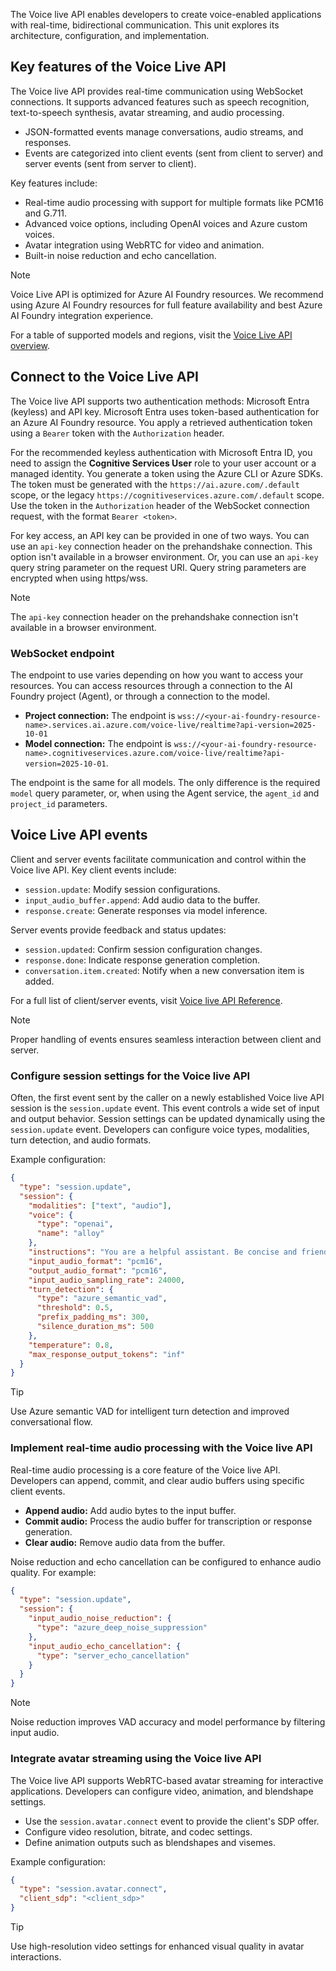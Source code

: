 The Voice live API enables developers to create voice-enabled applications with real-time, bidirectional communication. This unit explores its architecture, configuration, and implementation.

## Key features of the Voice Live API

The Voice live API provides real-time communication using WebSocket connections. It supports advanced features such as speech recognition, text-to-speech synthesis, avatar streaming, and audio processing.

- JSON-formatted events manage conversations, audio streams, and responses.
- Events are categorized into client events (sent from client to server) and server events (sent from server to client).

Key features include:
- Real-time audio processing with support for multiple formats like PCM16 and G.711.
- Advanced voice options, including OpenAI voices and Azure custom voices.
- Avatar integration using WebRTC for video and animation.
- Built-in noise reduction and echo cancellation.

> [!NOTE]
> Voice Live API is optimized for Azure AI Foundry resources. We recommend using Azure AI Foundry resources for full feature availability and best Azure AI Foundry integration experience.

For a table of supported models and regions, visit the [Voice Live API overview](/azure/ai-services/speech-service/voice-live#supported-models-and-regions).

## Connect to the Voice Live API

The Voice live API supports two authentication methods: Microsoft Entra (keyless) and API key. Microsoft Entra uses token-based authentication for an Azure AI Foundry resource. You apply a retrieved authentication token using a `Bearer` token with the `Authorization` header. 

For the recommended keyless authentication with Microsoft Entra ID, you need to assign the **Cognitive Services User** role to your user account or a managed identity. You generate a token using the Azure CLI or Azure SDKs. The token must be generated with the `https://ai.azure.com/.default` scope, or the legacy `https://cognitiveservices.azure.com/.default` scope. Use the token in the `Authorization` header of the WebSocket connection request, with the format `Bearer <token>`.

For key access, an API key can be provided in one of two ways. You can use an `api-key` connection header on the prehandshake connection. This option isn't available in a browser environment. Or, you can use an `api-key` query string parameter on the request URI. Query string parameters are encrypted when using https/wss.

> [!NOTE]
> The `api-key` connection header on the prehandshake connection isn't available in a browser environment.

### WebSocket endpoint

The endpoint to use varies depending on how you want to access your resources. You can access resources through a connection to the AI Foundry project (Agent), or through a connection to the model. 

- **Project connection:** The endpoint is `wss://<your-ai-foundry-resource-name>.services.ai.azure.com/voice-live/realtime?api-version=2025-10-01`
- **Model connection:** The endpoint is `wss://<your-ai-foundry-resource-name>.cognitiveservices.azure.com/voice-live/realtime?api-version=2025-10-01`. 

The endpoint is the same for all models. The only difference is the required `model` query parameter, or, when using the Agent service, the `agent_id` and `project_id` parameters.

## Voice Live API events

Client and server events facilitate communication and control within the Voice live API. Key client events include:

- `session.update`: Modify session configurations.
- `input_audio_buffer.append`: Add audio data to the buffer.
- `response.create`: Generate responses via model inference.

Server events provide feedback and status updates:

- `session.updated`: Confirm session configuration changes.
- `response.done`: Indicate response generation completion.
- `conversation.item.created`: Notify when a new conversation item is added.

For a full list of client/server events, visit [Voice live API Reference](/azure/ai-services/speech-service/voice-live-api-reference).

> [!NOTE]
> Proper handling of events ensures seamless interaction between client and server.

### Configure session settings for the Voice live API

Often, the first event sent by the caller on a newly established Voice live API session is the `session.update` event. This event controls a wide set of input and output behavior. Session settings can be updated dynamically using the `session.update` event. Developers can configure voice types, modalities, turn detection, and audio formats.

Example configuration:

```json
{
  "type": "session.update",
  "session": {
    "modalities": ["text", "audio"],
    "voice": {
      "type": "openai",
      "name": "alloy"
    },
    "instructions": "You are a helpful assistant. Be concise and friendly.",
    "input_audio_format": "pcm16",
    "output_audio_format": "pcm16",
    "input_audio_sampling_rate": 24000,
    "turn_detection": {
      "type": "azure_semantic_vad",
      "threshold": 0.5,
      "prefix_padding_ms": 300,
      "silence_duration_ms": 500
    },
    "temperature": 0.8,
    "max_response_output_tokens": "inf"
  }
}
```

> [!TIP]
> Use Azure semantic VAD for intelligent turn detection and improved conversational flow.

### Implement real-time audio processing with the Voice live API

Real-time audio processing is a core feature of the Voice live API. Developers can append, commit, and clear audio buffers using specific client events.

- **Append audio:** Add audio bytes to the input buffer.
- **Commit audio:** Process the audio buffer for transcription or response generation.
- **Clear audio:** Remove audio data from the buffer.

Noise reduction and echo cancellation can be configured to enhance audio quality. For example:

```json
{
  "type": "session.update",
  "session": {
    "input_audio_noise_reduction": {
      "type": "azure_deep_noise_suppression"
    },
    "input_audio_echo_cancellation": {
      "type": "server_echo_cancellation"
    }
  }
}
```

> [!NOTE]
> Noise reduction improves VAD accuracy and model performance by filtering input audio.

### Integrate avatar streaming using the Voice live API

The Voice live API supports WebRTC-based avatar streaming for interactive applications. Developers can configure video, animation, and blendshape settings.

- Use the `session.avatar.connect` event to provide the client's SDP offer.
- Configure video resolution, bitrate, and codec settings.
- Define animation outputs such as blendshapes and visemes.

Example configuration:

```json
{
  "type": "session.avatar.connect",
  "client_sdp": "<client_sdp>"
}
```

> [!TIP]
> Use high-resolution video settings for enhanced visual quality in avatar interactions.

